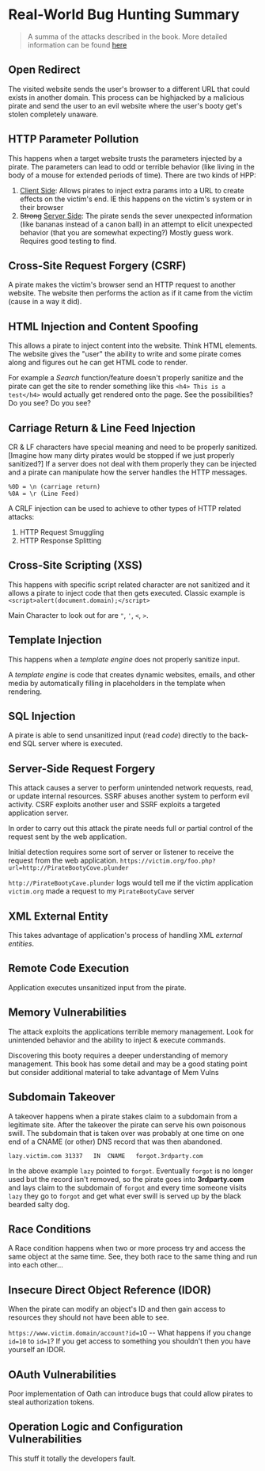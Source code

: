 # Real-World Bug Hunting Summary

>  A summa of the attacks described in the book.  More detailed information can be found [here](RealWorldBugHunting.md "Why is all the rum gone?")

## Open Redirect

The visited website sends the user's browser to a different URL that could exists in another domain.  This process can be highjacked by a malicious pirate and send the user to an evil website where the user's booty get's stolen completely unaware.

## HTTP Parameter Pollution

This happens when a target website trusts the parameters injected by a pirate.  The parameters can lead to odd or terrible behavior (like living in the body of a mouse for extended periods of time).  There are two kinds of HPP:

1. <u>Client Side</u>: Allows pirates to inject extra params into a URL to create effects on the victim's end.  IE this happens on the victim's system or in their browser
2. ~~Strong~~ <u>Server Side</u>: The pirate sends the sever unexpected information (like bananas instead of a canon ball) in an attempt to elicit unexpected behavior (that you are somewhat expecting?) Mostly guess work.  Requires good testing to find.

## Cross-Site Request Forgery (CSRF)

A pirate makes the victim's browser send an HTTP request to another website.  The website then  performs the action as if it came from the victim (cause in a way it did).  

## HTML Injection and Content Spoofing

This allows a pirate to inject content into the website.  Think HTML elements.  The website gives the "user" the ability to write and some pirate comes along and figures out he can get HTML code to render.

For example a *Search* function/feature doesn't properly sanitize and the pirate can get the site to render something like this `<h4> This is a test</h4>` would actually get rendered onto the page.  See the possibilities?  Do you see? Do you see?

## Carriage Return & Line Feed Injection

CR & LF characters have special meaning and need to be properly sanitized. [Imagine how many dirty pirates would be stopped if we just properly sanitized?]  If a server does not deal with them properly they can be injected and a pirate can manipulate how the server handles the HTTP messages.

```http
%0D = \n (carriage return)
%0A = \r (Line Feed)
```

A CRLF injection can be used to achieve to other  types of HTTP related attacks:

1. HTTP Request Smuggling
2. HTTP Response Splitting 

## Cross-Site Scripting (XSS)

This happens with specific script related character are not sanitized and it allows a pirate to inject code that then gets executed. Classic example is `<script>alert(document.domain);</script>`

Main Character to look out for are `"`, `'`, `<`, `>`. 

## Template Injection

This happens when a *template engine* does not properly sanitize input.

A *template engine* is code that creates dynamic websites, emails, and other media by automatically filling in placeholders in the template when rendering.

## SQL Injection

A pirate is able to send unsanitized input (read *code*) directly to the back-end SQL server where is executed.

## Server-Side Request Forgery

This attack causes a server to perform unintended network requests, read, or update internal resources.  SSRF abuses another system to perform evil activity.  CSRF exploits another user and SSRF exploits a targeted application server.

In order to carry out this attack the pirate needs full or partial control of the request sent by the web application.

Initial detection requires some sort of server or listener to receive the request from the web application. `https://victim.org/foo.php?url=http://PirateBootyCove.plunder`

`http://PirateBootyCave.plunder` logs would tell me if the victim application `victim.org` made a request to my `PirateBootyCave` server

## XML External Entity

This takes advantage of application's process of handling XML *external entities*.

## Remote Code Execution

Application executes unsanitized input from the pirate.

## Memory Vulnerabilities

The attack exploits the applications terrible memory management.  Look for unintended behavior and the ability to inject & execute commands.

Discovering this booty requires a deeper understanding of memory management.  This book has some detail and may be a good stating point but consider additional material to take advantage of Mem Vulns

## Subdomain Takeover

A takeover happens when a pirate stakes claim to a subdomain from a legitimate site.  After the takeover the pirate can serve his own poisonous swill.  The subdomain that is taken over was probably at one time on one end of a CNAME (or other) DNS record that was then abandoned.   

```dns
lazy.victim.com	31337	IN	CNAME	forgot.3rdparty.com
```

In the above example `lazy` pointed to `forgot`.  Eventually `forgot` is no longer used but the record isn't removed, so the pirate goes into **3rdparty.com** and lays claim to the subdomain of `forgot` and every time someone visits `lazy` they go to `forgot` and get what ever swill is served up by the black bearded salty dog.

## Race Conditions

A Race condition happens when two or more process try and access the same object at the same time.  See, they both race to the same thing and run into each other...

## Insecure Direct Object Reference (IDOR)

When the pirate can modify an object's ID and then gain access to resources they should not have been able to see.

`https://www.victim.domain/account?id=1`0 -- What happens if you change `id=10` to `id=1`?  If you get access to something you shouldn't then you have yourself an IDOR.

## OAuth Vulnerabilities

Poor implementation of Oath can introduce bugs that could allow pirates to steal authorization tokens.

## Operation Logic and Configuration Vulnerabilities

This stuff it totally the developers fault. 
